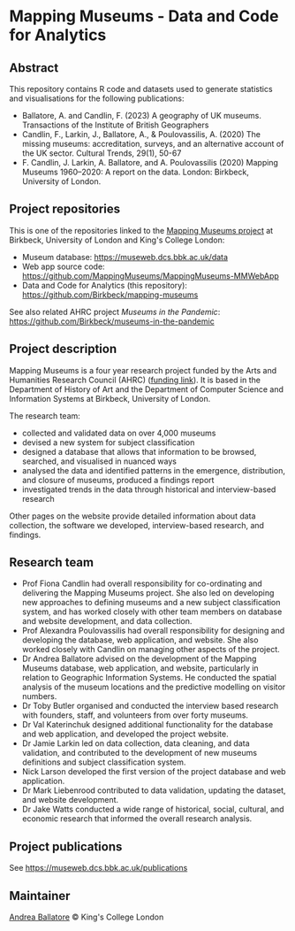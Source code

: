 Mapping Museums - Data and Code for Analytics
========

## Abstract

This repository contains R code and datasets used to generate statistics and visualisations for the following publications:

- Ballatore, A. and Candlin, F. (2023) A geography of UK museums. Transactions of the Institute of British Geographers
- Candlin, F., Larkin, J., Ballatore, A., & Poulovassilis, A. (2020) The missing museums: accreditation, surveys, and an alternative account of the UK sector. Cultural Trends, 29(1), 50-67
- F. Candlin, J. Larkin, A. Ballatore, and A. Poulovassilis (2020) Mapping Museums 1960–2020: A report on the data. London: Birkbeck, University of London.

## Project repositories

This is one of the repositories linked to the [Mapping Museums project](http://mappingmuseums.org) at Birkbeck, University of London and King's College London:
- Museum database: https://museweb.dcs.bbk.ac.uk/data
- Web app source code: https://github.com/MappingMuseums/MappingMuseums-MMWebApp
- Data and Code for Analytics (this repository): https://github.com/Birkbeck/mapping-museums

See also related AHRC project _Museums in the Pandemic_: https://github.com/Birkbeck/museums-in-the-pandemic

## Project description

Mapping Museums is a four year research project funded by the Arts and Humanities Research Council (AHRC) ([funding link](https://gtr.ukri.org/projects?ref=AH%2FN007042%2F1)). It is based in the Department of History of Art and the Department of Computer Science and Information Systems at Birkbeck, University of London.

The research team:
- collected and validated data on over 4,000 museums
- devised a new system for subject classification
- designed a database that allows that information to be browsed, searched, and visualised in nuanced ways
- analysed the data and identified patterns in the emergence, distribution, and closure of museums, produced a findings report
- investigated trends in the data through historical and interview-based research

Other pages on the website provide detailed information about data collection, the software we developed, interview-based research, and findings. 

## Research team

- Prof Fiona Candlin had overall responsibility for co-ordinating and delivering the Mapping Museums project. She also led on developing new approaches to defining museums and a new subject classification system, and has worked closely with other team members on database and website development, and data collection.
- Prof Alexandra Poulovassilis had overall responsibility for designing and developing the database, web application, and website. She also worked closely with Candlin on managing other aspects of the project.
- Dr Andrea Ballatore advised on the development of the Mapping Museums database, web application, and website, particularly in relation to Geographic Information Systems. He conducted the spatial analysis of the museum locations and the predictive modelling on visitor numbers.
- Dr Toby Butler organised and conducted the interview based research with founders, staff, and volunteers from over forty museums.
- Dr Val Katerinchuk designed additional functionality for the database and web application, and developed the project website.
- Dr Jamie Larkin led on data collection, data cleaning, and data validation, and contributed to the development of new museums definitions and subject classification system.
- Nick Larson developed the first version of the project database and web application.
- Dr Mark Liebenrood contributed to data validation, updating the dataset, and website development.
- Dr Jake Watts conducted a wide range of historical, social, cultural, and economic research that informed the overall research analysis. 

## Project publications

See https://museweb.dcs.bbk.ac.uk/publications

## Maintainer

[Andrea Ballatore](https://aballatore.space) © King's College London
